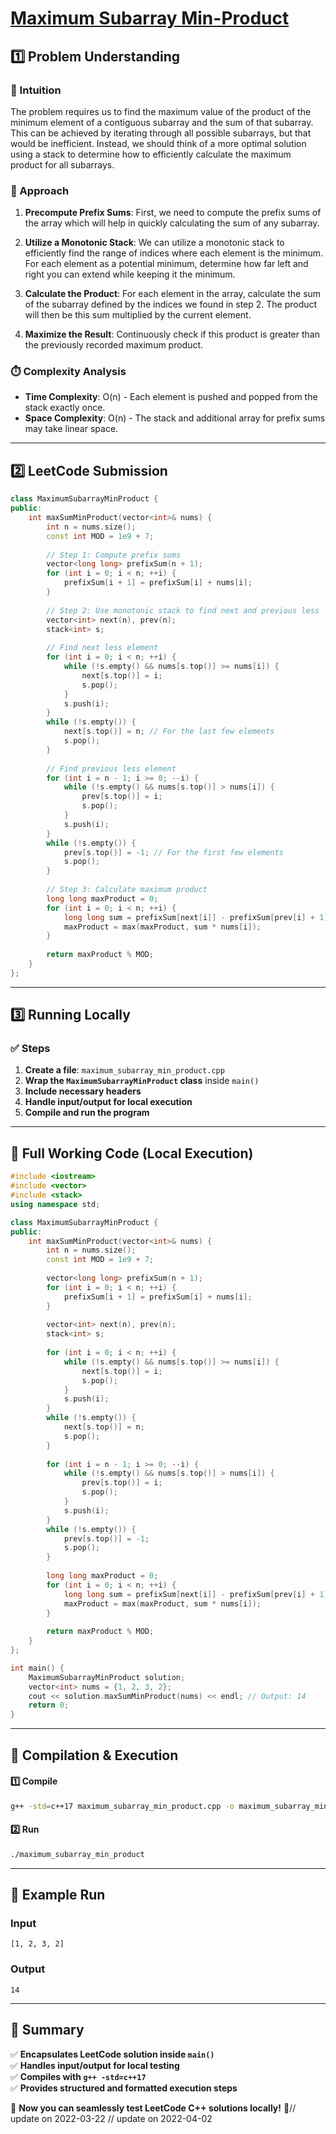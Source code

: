 # **[Maximum Subarray Min-Product](https://leetcode.com/problems/maximum-subarray-min-product/description/)**  

## **1️⃣ Problem Understanding**  
### **📌 Intuition**  
The problem requires us to find the maximum value of the product of the minimum element of a contiguous subarray and the sum of that subarray. This can be achieved by iterating through all possible subarrays, but that would be inefficient. Instead, we should think of a more optimal solution using a stack to determine how to efficiently calculate the maximum product for all subarrays.

### **🚀 Approach**  
1. **Precompute Prefix Sums**: First, we need to compute the prefix sums of the array which will help in quickly calculating the sum of any subarray.
   
2. **Utilize a Monotonic Stack**: We can utilize a monotonic stack to efficiently find the range of indices where each element is the minimum. For each element as a potential minimum, determine how far left and right you can extend while keeping it the minimum.
   
3. **Calculate the Product**: For each element in the array, calculate the sum of the subarray defined by the indices we found in step 2. The product will then be this sum multiplied by the current element.
   
4. **Maximize the Result**: Continuously check if this product is greater than the previously recorded maximum product.

### **⏱️ Complexity Analysis**  
- **Time Complexity**: O(n) - Each element is pushed and popped from the stack exactly once.
- **Space Complexity**: O(n) - The stack and additional array for prefix sums may take linear space.

---  

## **2️⃣ LeetCode Submission**  
```cpp
class MaximumSubarrayMinProduct {
public:
    int maxSumMinProduct(vector<int>& nums) {
        int n = nums.size();
        const int MOD = 1e9 + 7;
        
        // Step 1: Compute prefix sums
        vector<long long> prefixSum(n + 1);
        for (int i = 0; i < n; ++i) {
            prefixSum[i + 1] = prefixSum[i] + nums[i];
        }
        
        // Step 2: Use monotonic stack to find next and previous less
        vector<int> next(n), prev(n);
        stack<int> s;
        
        // Find next less element
        for (int i = 0; i < n; ++i) {
            while (!s.empty() && nums[s.top()] >= nums[i]) {
                next[s.top()] = i;
                s.pop();
            }
            s.push(i);
        }
        while (!s.empty()) {
            next[s.top()] = n; // For the last few elements
            s.pop();
        }
        
        // Find previous less element
        for (int i = n - 1; i >= 0; --i) {
            while (!s.empty() && nums[s.top()] > nums[i]) {
                prev[s.top()] = i;
                s.pop();
            }
            s.push(i);
        }
        while (!s.empty()) {
            prev[s.top()] = -1; // For the first few elements
            s.pop();
        }
        
        // Step 3: Calculate maximum product
        long long maxProduct = 0;
        for (int i = 0; i < n; ++i) {
            long long sum = prefixSum[next[i]] - prefixSum[prev[i] + 1];
            maxProduct = max(maxProduct, sum * nums[i]);
        }
        
        return maxProduct % MOD;
    }
};  
```  

---  

## **3️⃣ Running Locally**  
### **✅ Steps**  
1. **Create a file**: `maximum_subarray_min_product.cpp`  
2. **Wrap the `MaximumSubarrayMinProduct` class** inside `main()`  
3. **Include necessary headers**  
4. **Handle input/output for local execution**  
5. **Compile and run the program**  

---  

## **📝 Full Working Code (Local Execution)**  
```cpp
#include <iostream>
#include <vector>
#include <stack>
using namespace std;

class MaximumSubarrayMinProduct {
public:
    int maxSumMinProduct(vector<int>& nums) {
        int n = nums.size();
        const int MOD = 1e9 + 7;
        
        vector<long long> prefixSum(n + 1);
        for (int i = 0; i < n; ++i) {
            prefixSum[i + 1] = prefixSum[i] + nums[i];
        }
        
        vector<int> next(n), prev(n);
        stack<int> s;
        
        for (int i = 0; i < n; ++i) {
            while (!s.empty() && nums[s.top()] >= nums[i]) {
                next[s.top()] = i;
                s.pop();
            }
            s.push(i);
        }
        while (!s.empty()) {
            next[s.top()] = n;
            s.pop();
        }
        
        for (int i = n - 1; i >= 0; --i) {
            while (!s.empty() && nums[s.top()] > nums[i]) {
                prev[s.top()] = i;
                s.pop();
            }
            s.push(i);
        }
        while (!s.empty()) {
            prev[s.top()] = -1;
            s.pop();
        }
        
        long long maxProduct = 0;
        for (int i = 0; i < n; ++i) {
            long long sum = prefixSum[next[i]] - prefixSum[prev[i] + 1];
            maxProduct = max(maxProduct, sum * nums[i]);
        }
        
        return maxProduct % MOD;
    }
};

int main() {
    MaximumSubarrayMinProduct solution;
    vector<int> nums = {1, 2, 3, 2};
    cout << solution.maxSumMinProduct(nums) << endl; // Output: 14
    return 0;
}
```  

---  

## **🔧 Compilation & Execution**  
#### **1️⃣ Compile**  
```bash
g++ -std=c++17 maximum_subarray_min_product.cpp -o maximum_subarray_min_product
```  

#### **2️⃣ Run**  
```bash
./maximum_subarray_min_product
```  

---  

## **🎯 Example Run**  
### **Input**  
```
[1, 2, 3, 2]
```  
### **Output**  
```
14
```  

---  

## **📌 Summary**  
✅ **Encapsulates LeetCode solution inside `main()`**  
✅ **Handles input/output for local testing**  
✅ **Compiles with `g++ -std=c++17`**  
✅ **Provides structured and formatted execution steps**  

🚀 **Now you can seamlessly test LeetCode C++ solutions locally!** 🚀// update on 2022-03-22
// update on 2022-04-02
